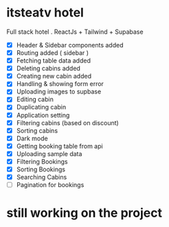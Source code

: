 # itsteatv hotel

Full stack hotel . ReactJs + Tailwind + Supabase

- [x] Header & Sidebar components added
- [x] Routing added ( sidebar )
- [x] Fetching table data added
- [x] Deleting cabins added
- [x] Creating new cabin added
- [x] Handling & showing form error
- [x] Uploading images to supbase
- [x] Editing cabin
- [x] Duplicating cabin
- [x] Application setting
- [x] Filtering cabins (based on discount)
- [x] Sorting cabins
- [x] Dark mode
- [x] Getting booking table from api
- [x] Uploading sample data
- [x] Filtering Bookings
- [x] Sorting Bookings
- [x] Searching Cabins
- [ ] Pagination for bookings

# still working on the project
